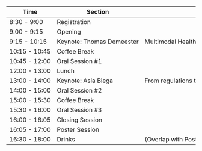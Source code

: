 <div style="overflow-x:auto;">
<table style="white-space: nowrap;">
  <thead>
    <tr>
      <th>Time</th>
      <th>Section</th>
      <th>Information</th>
      <th>Where</th>
    </tr>
  </thead>
  <tbody>
    <tr>
      <td>8:30 - 9:00</td>
      <td>Registration</td>
      <td></td>
      <td>Maria Montesorigebouw Building, MM00.029</td>
    </tr>
    <tr>
      <td>9:00 - 9:15</td>
      <td>Opening</td>
      <td></td>
      <td>MM00.029</td>
    </tr>
    <tr>
      <td>9:15 - 10:15</td>
      <td>Keynote: Thomas Demeester</td>
      <td>Multimodal Health Data: From Representation to Causal Understanding</td>
      <td>MM00.029</td>
    </tr>
    <tr>
      <td>10:15 - 10:45</td>
      <td>Coffee Break</td>
      <td></td>
      <td>Grand Cafe Iris</td>
    </tr>
    <tr>
      <td>10:45 - 12:00</td>
      <td>Oral Session #1</td>
      <td></td>
      <td>MM00.029</td>
    </tr>
    <tr>
      <td>12:00 - 13:00</td>
      <td>Lunch</td>
      <td></td>
      <td>Grand Cafe Iris</td>
    </tr>
    <tr>
      <td>13:00 - 14:00</td>
      <td>Keynote: Asia Biega</td>
      <td>From regulations to implementations: Building information access systems in the public interest</td>
      <td>MM00.029</td>
    </tr>
    <tr>
      <td>14:00 - 15:00</td>
      <td>Oral Session #2</td>
      <td></td>
      <td>MM00.029</td>
    </tr>
    <tr>
      <td>15:00 - 15:30</td>
      <td>Coffee Break</td>
      <td></td>
      <td>Grand Cafe Iris</td>
    </tr>
    <tr>
      <td>15:30 - 16:00</td>
      <td>Oral Session #3</td>
      <td></td>
      <td>MM00.029</td>
    </tr>
    <tr>
      <td>16:00 - 16:05</td>
      <td>Closing Session</td>
      <td></td>
      <td>MM00.029</td>
    </tr>
    <tr>
      <td>16:05 - 17:00</td>
      <td>Poster Session</td>
      <td></td>
      <td>Grand Cafe Iris</td>
    </tr>
    <tr>
      <td>16:30 - 18:00</td>
      <td>Drinks</td>
      <td>(Overlap with Poster Session)</td>
      <td>Grand Cafe Iris</td>
    </tr>
  </tbody>
</table>
</div>
